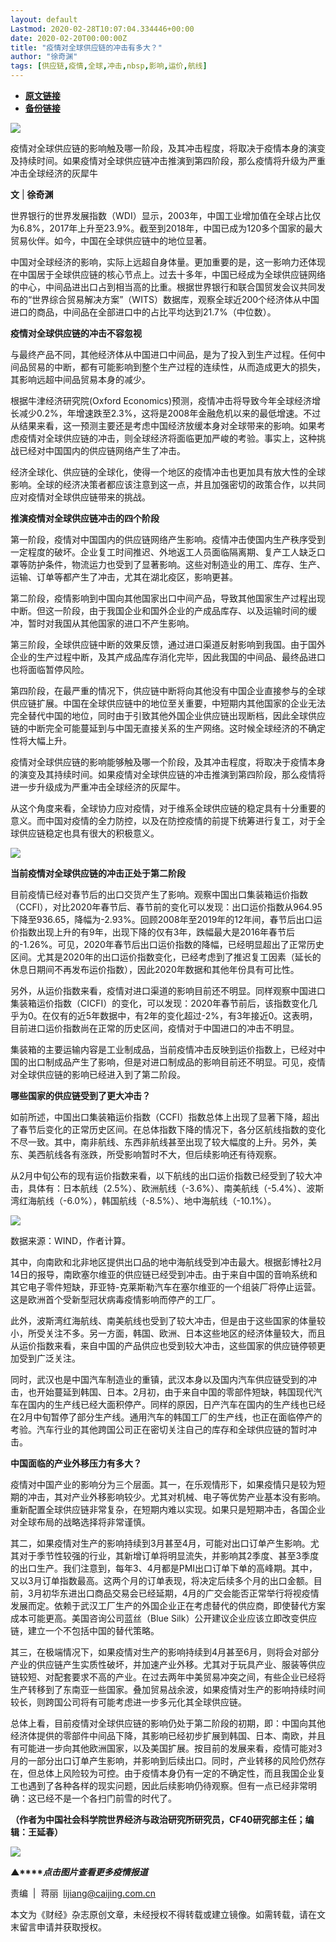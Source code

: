 ```yaml
---
layout: default
Lastmod: 2020-02-28T10:07:04.334446+00:00
date: 2020-02-20T00:00:00Z
title: "疫情对全球供应链的冲击有多大？"
author: "徐奇渊"
tags: [供应链,疫情,全球,冲击,nbsp,影响,运价,航线]
---
```


* [**原文链接**](http://mp.weixin.qq.com/s?__biz=MjM5NDU5NTM4MQ==&amp;mid=2653354406&amp;idx=4&amp;sn=054d89d8fdd68af9c18de671fa933f28&amp;chksm=bd570efc8a2087eae2ef571e8ff8d0d3707e846b635eec9146e542cee4e574945527f8edc471#rd)
* [**备份链接**](http://archive.today/shx6e)


![](/images/post/77e6cfb5c7ef66e00d9bd04f74961594.jpg)

疫情对全球供应链的影响触及哪一阶段，及其冲击程度，将取决于疫情本身的演变及持续时间。如果疫情对全球供应链冲击推演到第四阶段，那么疫情将升级为严重冲击全球经济的灰犀牛

**文** | **徐奇渊**

世界银行的世界发展指数（WDI）显示，2003年，中国工业增加值在全球占比仅为6.8%，2017年上升至23.9%。截至到2018年，中国已成为120多个国家的最大贸易伙伴。如今，中国在全球供应链中的地位显著。

中国对全球经济的影响，实际上远超自身体量。更加重要的是，这一影响力还体现在中国居于全球供应链的核心节点上。过去十多年，中国已经成为全球供应链网络的中心，中间品进出口占到相当高的比重。根据世界银行和联合国贸发会议共同发布的“世界综合贸易解决方案”（WITS）数据库，观察全球近200个经济体从中国进口的商品，中间品在全部进口中的占比平均达到21.7%（中位数）。

**疫情对全球供应链的冲击不容忽视**

与最终产品不同，其他经济体从中国进口中间品，是为了投入到生产过程。任何中间品贸易的中断，都有可能影响到整个生产过程的连续性，从而造成更大的损失，其影响远超中间品贸易本身的减少。

根据牛津经济研究院(Oxford Economics)预测，疫情冲击将导致今年全球经济增长减少0.2%，年增速跌至2.3%，这将是2008年金融危机以来的最低增速。不过从结果来看，这一预测主要还是考虑中国经济放缓本身对全球带来的影响。如果考虑疫情对全球供应链的冲击，则全球经济将面临更加严峻的考验。事实上，这种挑战已经对中国国内的供应链网络产生了冲击。

经济全球化、供应链的全球化，使得一个地区的疫情冲击也更加具有放大性的全球影响。全球的经济决策者都应该注意到这一点，并且加强密切的政策合作，以共同应对疫情对全球供应链带来的挑战。

**推演疫情对全球供应链冲击的四个阶段**

第一阶段，疫情对中国国内的供应链网络产生影响。疫情冲击使国内生产秩序受到一定程度的破坏。企业复工时间推迟、外地返工人员面临隔离期、复产工人缺乏口罩等防护条件，物流运力也受到了显著影响。这些对制造业的用工、库存、生产、运输、订单等都产生了冲击，尤其在湖北疫区，影响更甚。

第二阶段，疫情影响到中国向其他国家出口中间产品，导致其他国家生产过程出现中断。但这一阶段，由于我国企业和国外企业的产成品库存、以及运输时间的缓冲，暂时对我国从其他国家的进口不产生影响。

第三阶段，全球供应链中断的效果反馈，通过进口渠道反射影响到我国。由于国外企业的生产过程中断，及其产成品库存消化完毕，因此我国的中间品、最终品进口也将面临暂停风险。

第四阶段，在最严重的情况下，供应链中断将向其他没有中国企业直接参与的全球供应链扩展。中国在全球供应链中的地位至关重要，中短期内其他国家的企业无法完全替代中国的地位，同时由于引致其他外国企业供应链出现断档，因此全球供应链的中断完全可能蔓延到与中国无直接关系的生产网络。这时候全球经济的不确定性将大幅上升。

疫情对全球供应链的影响能够触及哪一个阶段，及其冲击程度，将取决于疫情本身的演变及其持续时间。如果疫情对全球供应链的冲击推演到第四阶段，那么疫情将进一步升级成为严重冲击全球经济的灰犀牛。

从这个角度来看，全球协力应对疫情，对于维系全球供应链的稳定具有十分重要的意义。而中国对疫情的全力防控，以及在防控疫情的前提下统筹进行复工，对于全球供应链稳定也具有很大的积极意义。

![](/images/post/9e89b81e04569ba5fd4b7c027028cdde.jpg)

**当前疫情对全球供应链的冲击正处于第二阶段**

目前疫情已经对春节后的出口交货产生了影响。观察中国出口集装箱运价指数（CCFI），对比2020年春节后、春节前的变化可以发现：出口运价指数从964.95下降至936.65，降幅为-2.93%。回顾2008年至2019年的12年间，春节后出口运价指数出现上升的有9年，出现下降的仅有3年，跌幅最大是2016年春节后的-1.26%。可见，2020年春节后出口运价指数的降幅，已经明显超出了正常历史区间。尤其是2020年的出口运价指数变化，已经考虑到了推迟复工因素（延长的休息日期间不再发布运价指数），因此2020年数据和其他年份具有可比性。

另外，从运价指数来看，疫情对进口渠道的影响目前还不明显。同样观察中国进口集装箱运价指数（CICFI）的变化，可以发现：2020年春节前后，该指数变化几乎为0。在仅有的近5年数据中，有2年的变化超过-2%，有3年接近0。这表明，目前进口运价指数尚在正常的历史区间，疫情对于中国进口的冲击不明显。

集装箱的主要运输内容是工业制成品，当前疫情冲击反映到运价指数上，已经对中国的出口制成品产生了影响，但是对进口制成品的影响目前还不明显。可见，疫情对全球供应链的影响已经进入到了第二阶段。

**哪些国家的供应链受到了更大冲击？**

如前所述，中国出口集装箱运价指数（CCFI）指数总体上出现了显著下降，超出了春节后变化的正常历史区间。在总体指数下降的情况下，各分区航线指数的变化不尽一致。其中，南非航线、东西非航线甚至出现了较大幅度的上升。另外，美东、美西航线各有涨跌，所受影响暂时不大，但后续影响还有待观察。

从2月中旬公布的现有运价指数来看，以下航线的出口运价指数已经受到了较大冲击，具体有：日本航线（2.5%）、欧洲航线（-3.6%）、南美航线（-5.4%）、波斯湾红海航线（-6.0%），韩国航线（-8.5%）、地中海航线（-10.1%）。

![](/images/post/ad1aa9a75b13ce6d7019be534490f32d.jpg)

数据来源：WIND，作者计算。

其中，向南欧和北非地区提供出口品的地中海航线受到冲击最大。根据彭博社2月14日的报导，南欧塞尔维亚的供应链已经受到冲击。由于来自中国的音响系统和其它电子零件短缺，菲亚特-克莱斯勒汽车在塞尔维亚的一个组装厂将停止运营。这是欧洲首个受新型冠状病毒疫情影响而停产的工厂。

此外，波斯湾红海航线、南美航线也受到了较大冲击，但是由于这些国家的体量较小，所受关注不多。另一方面，韩国、欧洲、日本这些地区的经济体量较大，而且从运价指数来看，来自中国的产品供应也受到较大冲击，这些国家的供应链停顿更加受到广泛关注。

同时，武汉也是中国汽车制造业的重镇，武汉本身以及国内汽车供应链受到的冲击，也开始蔓延到韩国、日本。2月初，由于来自中国的零部件短缺，韩国现代汽车在国内的生产线已经大面积停产。同样的原因，日产汽车在国内的生产线也已经在2月中旬暂停了部分生产线。通用汽车的韩国工厂的生产线，也正在面临停产的考验。汽车行业的其他跨国公司正在密切关注自己的库存和全球供应链的暂时冲击。

**中国面临的产业外移压力有多大？**

疫情对中国产业的影响分为三个层面。其一，在乐观情形下，如果疫情只是较为短期的冲击，其对产业外移影响较少。尤其对机械、电子等优势产业基本没有影响。重新配置全球供应链非常复杂，在短期内难以实现。如果只是短期冲击，各国企业对全球布局的战略选择将非常谨慎。

其二，如果疫情对生产的影响持续到3月甚至4月，可能对出口订单产生影响。尤其对于季节性较强的行业，其新增订单将明显流失，并影响其2季度、甚至3季度的出口生产。我们注意到，每年3、4月都是PMI出口订单下单的高峰期。其中，又以3月订单指数最高。这两个月的订单表现，将决定后续多个月的出口金额。目前，3月初华东进出口商品交易会已经延期，4月的广交会能否正常举行将视疫情发展而定。依赖于武汉工厂生产的外国企业正在考虑替代的供应商，即使替代方案成本可能更高。美国咨询公司蓝丝（Blue Silk）公开建议企业应该立即改变供应链，建立一个不包括中国的替代策略。

其三，在极端情况下，如果疫情对生产的影响持续到4月甚至6月，则将会对部分产业的供应链产生实质性破坏，并加速产业外移。尤其对于玩具产业、服装等供应链较短、对配套要求不高的产业。在过去两年中美贸易冲突之间，有些企业已经将生产转移到了东南亚一些国家。叠加贸易战余波，如果疫情对生产的影响持续时间较长，则跨国公司将有可能考虑进一步多元化其全球供应链。

总体上看，目前疫情对全球供应链的影响仍处于第二阶段的初期，即：中国向其他经济体提供的零部件中间品下降，其影响已经初步扩展到韩国、日本、南欧，并且有可能进一步向其他欧洲国家，以及美国扩展。按目前的发展来看，疫情可能对3月的一部分出口订单产生影响，并影响到后续出口。同时，产业转移的风险仍然存在，但总体上风险较为可控。由于疫情本身仍有一定的不确定性，而且我国企业复工也遇到了各种各样的现实问题，因此后续影响仍待观察。但有一点已经非常明确：这已经不是一个各扫门前雪的时代了。

**（作者为中国社会科学院世界经济与政治研究所研究员，CF40研究部主任；****编辑：王延春****）**

[![](/images/post/4d24a5670c9a87791ea8b757d030c0d3.jpg)](https://mp.weixin.qq.com/mp/homepage?__biz=MjM5NDU5NTM4MQ==&hid=29&sn=21c0f34c737748fe3b2c372bb40ae622)

**▲****_点击图片查看更多疫情报道_**

  

  

责编  |  蒋丽  lijiang@caijing.com.cn

本文为《财经》杂志原创文章，未经授权不得转载或建立镜像。如需转载，请在文末留言申请并获取授权。

